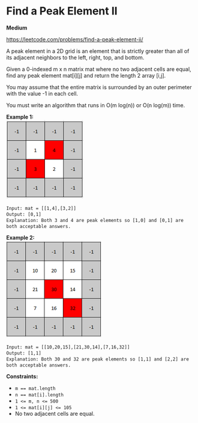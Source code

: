 # Find a Peak Element II
**Medium**

https://leetcode.com/problems/find-a-peak-element-ii/

A peak element in a 2D grid is an element that is strictly greater than all of its adjacent neighbors to the left, right, top, and bottom.

Given a 0-indexed m x n matrix mat where no two adjacent cells are equal, find any peak element mat[i][j] and return the length 2 array [i,j].

You may assume that the entire matrix is surrounded by an outer perimeter with the value -1 in each cell.

You must write an algorithm that runs in O(m log(n)) or O(n log(m)) time.

 
**Example 1:**  
![](./1.png)

```
Input: mat = [[1,4],[3,2]]
Output: [0,1]
Explanation: Both 3 and 4 are peak elements so [1,0] and [0,1] are both acceptable answers.
```
**Example 2:**  
![](./2.png)

```
Input: mat = [[10,20,15],[21,30,14],[7,16,32]]
Output: [1,1]
Explanation: Both 30 and 32 are peak elements so [1,1] and [2,2] are both acceptable answers.
```
 

**Constraints:**

- `m == mat.length`
- `n == mat[i].length`
- `1 <= m, n <= 500`
- `1 <= mat[i][j] <= 105`
- No two adjacent cells are equal.